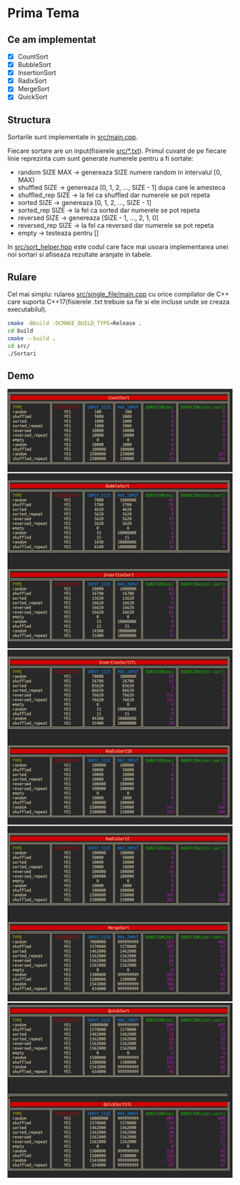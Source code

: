 # Prima Tema

## Ce am implementat
- [x] CountSort
- [x] BubbleSort
- [x] InsertionSort
- [x] RadixSort
- [x] MergeSort
- [x] QuickSort

## Structura

Sortarile sunt implementate in [src/main.cpp](https://github.com/AlexandruIca/SD_Tema1/blob/master/src/main.cpp).

Fiecare sortare are un input(fisierele [src/\*.txt](https://github.com/AlexandruIca/SD_Tema1/tree/master/src)).
Primul cuvant de pe fiecare linie reprezinta cum sunt generate numerele pentru
a fi sortate:
* random SIZE MAX -> genereaza SIZE numere random in intervalul [0, MAX)
* shuffled SIZE -> genereaza [0, 1, 2, ..., SIZE - 1] dupa care le amesteca
* shuffled\_rep SIZE -> la fel ca shuffled dar numerele se pot repeta
* sorted SIZE -> genereaza [0, 1, 2, ..., SIZE - 1]
* sorted\_rep SIZE -> la fel ca sorted dar numerele se pot repeta
* reversed SIZE -> genereaza [SIZE - 1, ..., 2, 1, 0]
* reversed\_rep SIZE -> la fel ca reversed dar numerele se pot repeta
* empty -> testeaza pentru []

In [src/sort\_helper.hpp](https://github.com/AlexandruIca/SD_Tema1/blob/master/src/sort_helper.hpp)
este codul care face mai usoara implementarea unei noi sortari si afiseaza
rezultate aranjate in tabele.

## Rulare

Cel mai simplu: rularea [src/single\_file/main.cpp](https://github.com/AlexandruIca/SD_Tema1/blol/master/single_file/main.cpp)
cu orice compilator de C++ care suporta C++17(fisierele .txt trebuie sa fie si
ele incluse unde se creaza executabilul).

```sh
cmake -Bbuild -DCMAKE_BUILD_TYPE=Release .
cd build
cmake --build .
cd src/
./Sortari
```

## Demo

![Could not load PNG :(](media/CountSort.png)
![Could not load PNG :(](media/BubbleSort_InsertionSort.png)
![Could not load PNG :(](media/InsertionSortSTL_RadixSort10.png)
![Could not load PNG :(](media/RadixSort2_MergeSort.png)
![Could not load PNG :(](media/QuickSort.png)
